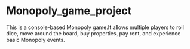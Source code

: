 # Monopoly_game_project
This is a console-based Monopoly game.It allows multiple players to roll dice, move around the board, buy properties, pay rent, and experience basic Monopoly events.
